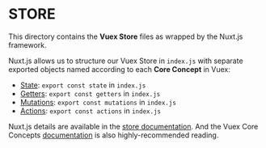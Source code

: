 # STORE

This directory contains the **Vuex Store** files as wrapped by the Nuxt.js framework.

Nuxt.js allows us to structure our Vuex Store in `index.js` with separate exported objects named according to each **Core Concept** in Vuex:

* [State](https://vuex.vuejs.org/guide/state.html): `export const state` in `index.js`
* [Getters](https://vuex.vuejs.org/guide/getters.html): `export const getters` in `index.js`
* [Mutations](https://vuex.vuejs.org/guide/mutations.html): `export const mutations` in `index.js`
* [Actions](https://vuex.vuejs.org/guide/actions.html): `export const actions` in `index.js`

Nuxt.js details are available in the [store documentation](https://nuxtjs.org/guide/vuex-store). And the Vuex Core Concepts [documentation](https://vuex.vuejs.org/guide/) is also highly-recommended reading.
